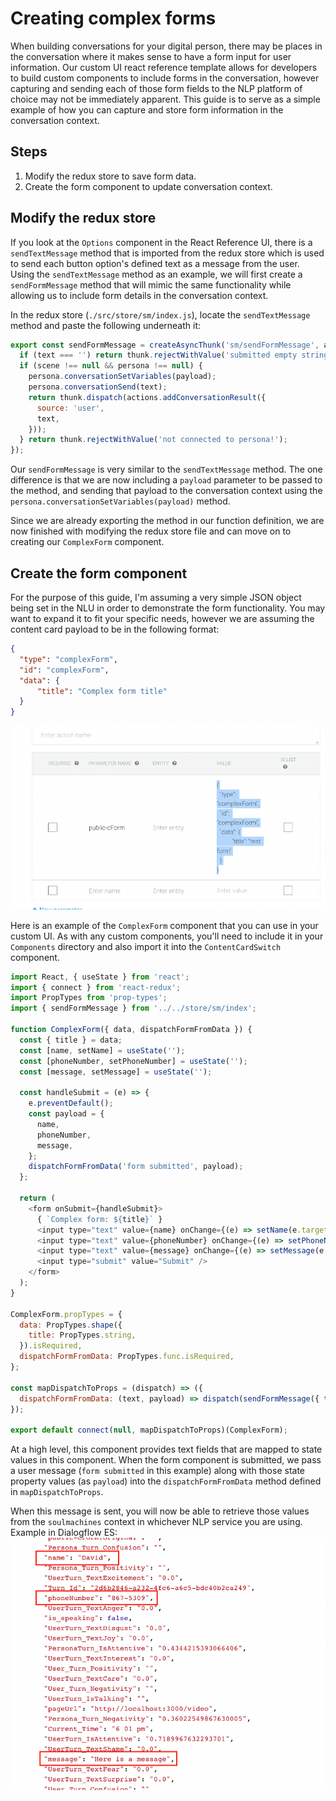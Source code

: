 # Creating complex forms

When building conversations for your digital person, there may be places in the conversation where it makes sense to have a form input for user information. Our custom UI react reference template allows for developers to build custom components to include forms in the conversation, however capturing and sending each of those form fields to the NLP platform of choice may not be immediately apparent. This guide is to serve as a simple example of how you can capture and store form information in the conversation context.

## Steps
1. Modify the redux store to save form data.
2. Create the form component to update conversation context.

## Modify the redux store

If you look at the `Options` component in the React Reference UI, there is a `sendTextMessage` method that is imported from the redux store which is used to send each button option's defined text as a message from the user. Using the `sendTextMessage` method as an example, we will first create a `sendFormMessage` method that will mimic the same functionality while allowing us to include form details in the conversation context.

In the redux store (`./src/store/sm/index.js`), locate the `sendTextMessage` method and paste the following underneath it:
  ```js
  export const sendFormMessage = createAsyncThunk('sm/sendFormMessage', async ({ text, payload }, thunk) => {
    if (text === '') return thunk.rejectWithValue('submitted empty string!');
    if (scene !== null && persona !== null) {
      persona.conversationSetVariables(payload);
      persona.conversationSend(text);
      return thunk.dispatch(actions.addConversationResult({
        source: 'user',
        text,
      }));
    } return thunk.rejectWithValue('not connected to persona!');
  });
  ```

Our `sendFormMessage` is very similar to the `sendTextMessage` method. The one difference is that we are now including a `payload` parameter to be passed to the method, and sending that payload to the conversation context using the `persona.conversationSetVariables(payload)` method. 

Since we are already exporting the method in our function definition, we are now finished with modifying the redux store file and can move on to creating our `ComplexForm` component.

## Create the form component

For the purpose of this guide, I'm assuming a very simple JSON object being set in the NLU in order to demonstrate the form functionality. You may want to expand it to fit your specific needs, however we are assuming the content card payload to be in the following format:
```json
{
  "type": "complexForm",
  "id": "complexForm",
  "data": {
	  "title": "Complex form title"
  }
}
```
![](./assets/dfPayload.png)

Here is an example of the `ComplexForm` component that you can use in your custom UI. As with any custom components, you'll need to include it in your `Components` directory and also import it into the `ContentCardSwitch` component. 

```js
import React, { useState } from 'react';
import { connect } from 'react-redux';
import PropTypes from 'prop-types';
import { sendFormMessage } from '../../store/sm/index';

function ComplexForm({ data, dispatchFormFromData }) {
  const { title } = data;
  const [name, setName] = useState('');
  const [phoneNumber, setPhoneNumber] = useState('');
  const [message, setMessage] = useState('');

  const handleSubmit = (e) => {
    e.preventDefault();
    const payload = {
      name,
      phoneNumber,
      message,
    };
    dispatchFormFromData('form submitted', payload);
  };

  return (
    <form onSubmit={handleSubmit}>
      { `Complex form: ${title}` }
      <input type="text" value={name} onChange={(e) => setName(e.target.value)} />
      <input type="text" value={phoneNumber} onChange={(e) => setPhoneNumber(e.target.value)} />
      <input type="text" value={message} onChange={(e) => setMessage(e.target.value)} />
      <input type="submit" value="Submit" />
    </form>
  );
}

ComplexForm.propTypes = {
  data: PropTypes.shape({
    title: PropTypes.string,
  }).isRequired,
  dispatchFormFromData: PropTypes.func.isRequired,
};

const mapDispatchToProps = (dispatch) => ({
  dispatchFormFromData: (text, payload) => dispatch(sendFormMessage({ text, payload })),
});

export default connect(null, mapDispatchToProps)(ComplexForm);
```

At a high level, this component provides text fields that are mapped to state values in this component. When the form component is submitted, we pass a user message (`form submitted` in this example) along with those state property values (as `payload`) into the `dispatchFormFromData` method defined in `mapDispatchToProps`.

When this message is sent, you will now be able to retrieve those values from the `soulmachines` context in whichever NLP service you are using. Example in Dialogflow ES:
![](./assets/dfContext.png)